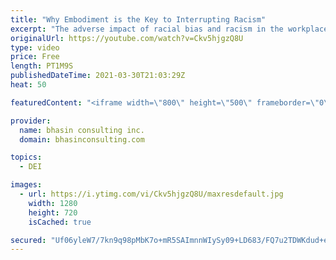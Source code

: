 ```yaml
---
title: "Why Embodiment is the Key to Interrupting Racism"
excerpt: "The adverse impact of racial bias and racism in the workplace goes far beyond creating uncomfortable situations or diminished opportunities for BIPOC professionals. Racism in the workplace can have a negative impact on the health, empowerment, confidence and performance of BIPOC professionals.  In Part"
originalUrl: https://youtube.com/watch?v=Ckv5hjgzQ8U
type: video
price: Free
length: PT1M9S
publishedDateTime: 2021-03-30T21:03:29Z
heat: 50

featuredContent: "<iframe width=\"800\" height=\"500\" frameborder=\"0\" src=\"https://www.youtube.com/embed/Ckv5hjgzQ8U\" allow=\"accelerometer; autoplay; encrypted-media; gyroscope; picture-in-picture\" allowfullscreen></iframe>"

provider:
  name: bhasin consulting inc.
  domain: bhasinconsulting.com

topics:
  - DEI

images:
  - url: https://i.ytimg.com/vi/Ckv5hjgzQ8U/maxresdefault.jpg
    width: 1280
    height: 720
    isCached: true

secured: "Uf06yleW7/7kn9q98pMbK7o+mR5SAImnnWIySy09+LD683/FQ7u2TDWKdud+eiYhiJH6mmvxOexO5tvHLIM635Zf8Eyo/YgRL91XKoqk7I3P3qKjhylMWr7SRQhY1SxfqnTk1IAskDU6nyC8kSZNKd770xdEkaWaxwA6cKKZCZL818S9AVe1JYJ+tYSeIl3GgPFOigCP3XeJ9NEkWnYGCY3DKWnCMXMYQh04348Khrq2XmKJEVpiJ9p+HHrKUsWzoaz+g+J40Gxje4mdZHIF4bQ3TW43i1MATBT0HnMOnNjaY5b+ZBOUD4IFZ+0M1Kue1ItSlU9NBJxef3P0vYjH711oS+QnZhPzRbvVOQ9ntciQetrZaGeUVoui820fgDOex/abgwvAOj49TCm8Rb4Q4A==;bNPbiZw6EUhkD25Qmqc1Kg=="
---
```


